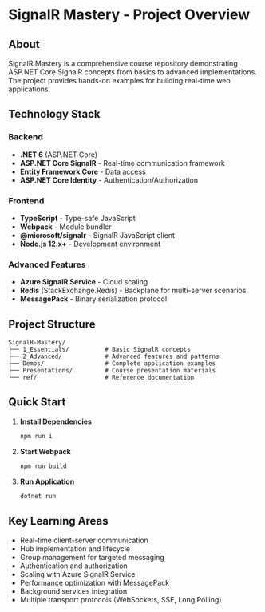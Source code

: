 # SignalR Mastery - Project Overview

## About
SignalR Mastery is a comprehensive course repository demonstrating ASP.NET Core SignalR concepts from basics to advanced implementations. The project provides hands-on examples for building real-time web applications.

## Technology Stack

### Backend
- **.NET 6** (ASP.NET Core)
- **ASP.NET Core SignalR** - Real-time communication framework
- **Entity Framework Core** - Data access
- **ASP.NET Core Identity** - Authentication/Authorization

### Frontend
- **TypeScript** - Type-safe JavaScript
- **Webpack** - Module bundler
- **@microsoft/signalr** - SignalR JavaScript client
- **Node.js 12.x+** - Development environment

### Advanced Features
- **Azure SignalR Service** - Cloud scaling
- **Redis** (StackExchange.Redis) - Backplane for multi-server scenarios
- **MessagePack** - Binary serialization protocol

## Project Structure

```
SignalR-Mastery/
├── 1_Essentials/          # Basic SignalR concepts
├── 2_Advanced/            # Advanced features and patterns
├── Demos/                 # Complete application examples
├── Presentations/         # Course presentation materials
└── ref/                   # Reference documentation
```

## Quick Start

1. **Install Dependencies**
   ```bash
   npm run i
   ```

2. **Start Webpack**
   ```bash
   npm run build
   ```

3. **Run Application**
   ```bash
   dotnet run
   ```

## Key Learning Areas

- Real-time client-server communication
- Hub implementation and lifecycle
- Group management for targeted messaging
- Authentication and authorization
- Scaling with Azure SignalR Service
- Performance optimization with MessagePack
- Background services integration
- Multiple transport protocols (WebSockets, SSE, Long Polling)
